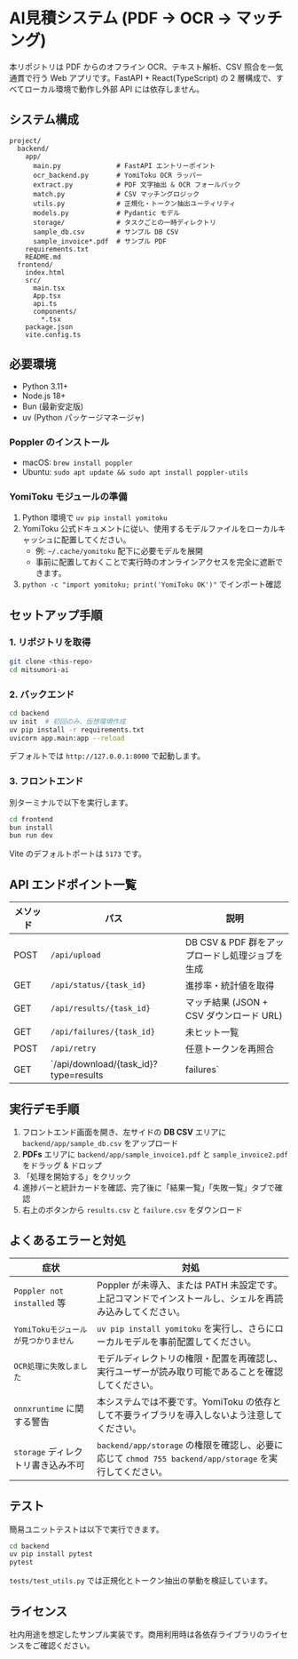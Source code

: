 # AI見積システム (PDF → OCR → マッチング)

本リポジトリは PDF からのオフライン OCR、テキスト解析、CSV 照合を一気通貫で行う Web アプリです。FastAPI + React(TypeScript) の 2 層構成で、すべてローカル環境で動作し外部 API には依存しません。

## システム構成

```
project/
  backend/
    app/
      main.py              # FastAPI エントリーポイント
      ocr_backend.py       # YomiToku OCR ラッパー
      extract.py           # PDF 文字抽出 & OCR フォールバック
      match.py             # CSV マッチングロジック
      utils.py             # 正規化・トークン抽出ユーティリティ
      models.py            # Pydantic モデル
      storage/             # タスクごとの一時ディレクトリ
      sample_db.csv        # サンプル DB CSV
      sample_invoice*.pdf  # サンプル PDF
    requirements.txt
    README.md
  frontend/
    index.html
    src/
      main.tsx
      App.tsx
      api.ts
      components/
        *.tsx
    package.json
    vite.config.ts
```

## 必要環境

- Python 3.11+
- Node.js 18+
- Bun (最新安定版)
- uv (Python パッケージマネージャ)

### Poppler のインストール

- macOS: `brew install poppler`
- Ubuntu: `sudo apt update && sudo apt install poppler-utils`

### YomiToku モジュールの準備

1. Python 環境で `uv pip install yomitoku`
2. YomiToku 公式ドキュメントに従い、使用するモデルファイルをローカルキャッシュに配置してください。
   - 例: `~/.cache/yomitoku` 配下に必要モデルを展開
   - 事前に配置しておくことで実行時のオンラインアクセスを完全に遮断できます。
3. `python -c "import yomitoku; print('YomiToku OK')"` でインポート確認

## セットアップ手順

### 1. リポジトリを取得

```bash
git clone <this-repo>
cd mitsumori-ai
```

### 2. バックエンド

```bash
cd backend
uv init  # 初回のみ、仮想環境作成
uv pip install -r requirements.txt
uvicorn app.main:app --reload
```

デフォルトでは `http://127.0.0.1:8000` で起動します。

### 3. フロントエンド

別ターミナルで以下を実行します。

```bash
cd frontend
bun install
bun run dev
```

Vite のデフォルトポートは `5173` です。

## API エンドポイント一覧

| メソッド | パス | 説明 |
| --- | --- | --- |
| POST | `/api/upload` | DB CSV & PDF 群をアップロードし処理ジョブを生成 |
| GET | `/api/status/{task_id}` | 進捗率・統計値を取得 |
| GET | `/api/results/{task_id}` | マッチ結果 (JSON + CSV ダウンロード URL) |
| GET | `/api/failures/{task_id}` | 未ヒット一覧 |
| POST | `/api/retry` | 任意トークンを再照合 |
| GET | `/api/download/{task_id}?type=results|failures` | CSV をダウンロード |

## 実行デモ手順

1. フロントエンド画面を開き、左サイドの **DB CSV** エリアに `backend/app/sample_db.csv` をアップロード
2. **PDFs** エリアに `backend/app/sample_invoice1.pdf` と `sample_invoice2.pdf` をドラッグ & ドロップ
3. 「処理を開始する」をクリック
4. 進捗バーと統計カードを確認、完了後に「結果一覧」「失敗一覧」タブで確認
5. 右上のボタンから `results.csv` と `failure.csv` をダウンロード

## よくあるエラーと対処

| 症状 | 対処 |
| --- | --- |
| `Poppler not installed` 等 | Poppler が未導入、または PATH 未設定です。上記コマンドでインストールし、シェルを再読み込みしてください。 |
| `YomiTokuモジュールが見つかりません` | `uv pip install yomitoku` を実行し、さらにローカルモデルを事前配置してください。 |
| `OCR処理に失敗しました` | モデルディレクトリの権限・配置を再確認し、実行ユーザーが読み取り可能であることを確認してください。 |
| `onnxruntime` に関する警告 | 本システムでは不要です。YomiToku の依存として不要ライブラリを導入しないよう注意してください。 |
| `storage` ディレクトリ書き込み不可 | `backend/app/storage` の権限を確認し、必要に応じて `chmod 755 backend/app/storage` を実行してください。 |

## テスト

簡易ユニットテストは以下で実行できます。

```bash
cd backend
uv pip install pytest
pytest
```

`tests/test_utils.py` では正規化とトークン抽出の挙動を検証しています。

## ライセンス

社内用途を想定したサンプル実装です。商用利用時は各依存ライブラリのライセンスをご確認ください。
